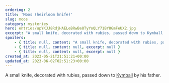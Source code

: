 ```yaml
---
ordering: 2
title: 'Moos (heirloom knife)'
slug: moos
category: mysteries
hero: entries/upYKJJ8RdjHAELeBRwBe8TyYoQLY71BY8GmFeUX2.jpg
excerpt: "A small knife, decorated with rubies, passed down to Kymball by his father.\n"
spoilers:
    - { title: null, content: "A small knife, decorated with rubies, passed down to [Kymball](/category/characters/kymball) by his father.\r\n\r\nIn her notes, [Cat](/category/characters/cat) mentioned she is sure her father's knife was stolen by [Kto ti:Mbr](/category/characters/mubarr). [Davi's](/category/characters/davi) parents believe he took it when he left [Tessyas](/category/planets-cities/tessyas), but he doesn't have it.", excerpt: "A small knife, decorated with rubies, passed down to Kymball by his father.\nIn her notes, Cat mentio..." }
    - { title: null, content: null, excerpt: null }
    - { title: null, content: null, excerpt: null }
created_at: 2023-05-21T21:51:21+00:00
updated_at: 2023-06-02T02:51:23+00:00
---
```

A small knife, decorated with rubies, passed down to [Kymball](/category/characters/kymball) by his father.